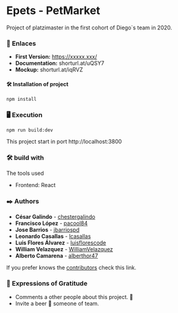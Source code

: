 # Epets - PetMarket

Project of platzimaster in the first cohort of Diego`s team in 2020.

### 🚀 Enlaces

 * **First Version:** https://xxxxx.xxx/
 * **Documentation:** shorturl.at/uQSY7
 * **Mockup:** shorturl.at/iqRVZ

#### 🛠 Installation of project
```
npm install
```

### 🖥 Execution

```
npm run build:dev
```

This project start in port http://localhost:3800

### 🛠️ build with

The tools used

  * Frontend: React

### ✒️ Authors

* **César Galindo** - [chestergalindo](https://github.com/chestergalindo)
* **Francisco López** - [pacool84](https://github.com/pacool84)
* **Jose Barrios** - [jbarriospd](https://github.com/jbarriospd)
* **Leonardo Casallas** - [lcasallas](https://github.com/lcasallas)
* **Luis Flores Álvarez** - [luisflorescode](https://github.com/luisflorescode)
* **William Velazquez** - [WilliamVelazquez](https://github.com/WilliamVelazquez)
* **Alberto Camarena** - [alberthor47](https://github.com/Alberthor47)

If you prefer knows the [contributors](https://github.com/lcasallas/epets/pulse/monthly) check this link.

### 🎁 Expressions of Gratitude

* Comments a other people about this project. 📢
* Invite a beer 🍺 someone of team.

